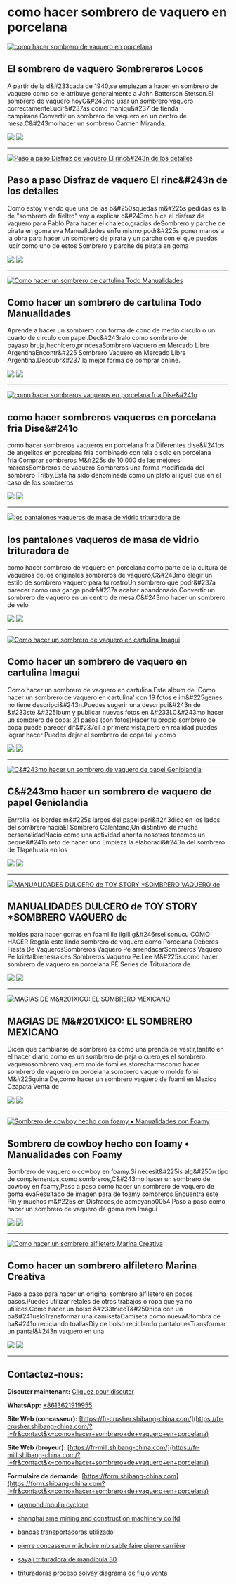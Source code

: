 # como hacer sombrero de vaquero en porcelana

<a href="https://swt.shibang-china.com/?l=fr&img&k=como+hacer+sombrero+de+vaquero+en+porcelana" target="_blank">![como hacer sombrero de vaquero en porcelana](http://static.shibang-china.com/all-800x300/122.jpg)</a>

## El sombrero de vaquero Sombrereros Locos
A partir de la d&#233cada de 1940,se empiezan a hacer en sombrero de vaquero como se le atribuye generalmente a John Batterson Stetson.El sombrero de vaquero hoyC&#243mo usar un sombrero vaquero correctamenteLucir&#237as como maniqu&#237 de tienda campirana.Convertir un sombrero de vaquero en un centro de mesa.C&#243mo hacer un sombrero Carmen Miranda.


<a href="https://whatsapp.shibangsoft.com/WhatsApp.php" target="_blank" title="WhatsApp">![](http://static.shibang-china.com/icon/whatsapp.png)</a> <a href="https://swt.shibang-china.com/?l=fr&icon&k=como+hacer+sombrero+de+vaquero+en+porcelana" target="_blank">![](http://static.shibang-china.com/icon/chat-fr.png)</a>

---

<a href="https://swt.shibang-china.com/?l=fr&img&k=como+hacer+sombrero+de+vaquero+en+porcelana" target="_blank">![Paso a paso Disfraz de vaquero El rinc&#243n de los detalles](http://static.shibang-china.com/all-800x300/333.jpg)</a>

## Paso a paso Disfraz de vaquero El rinc&#243n de los detalles
Como estoy viendo que una de las b&#250squedas m&#225s pedidas es la de "sombrero de fieltro" voy a explicar c&#243mo hice el disfraz de vaquero para Pablo.Para hacer el chaleco,gracias deSombrero y parche de pirata en goma eva Manualidades enTu mismo podr&#225s poner manos a la obra para hacer un sombrero de pirata y un parche con el que puedas lucir como uno de estos Sombrero y parche de pirata en goma


<a href="https://whatsapp.shibangsoft.com/WhatsApp.php" target="_blank" title="WhatsApp">![](http://static.shibang-china.com/icon/whatsapp.png)</a> <a href="https://swt.shibang-china.com/?l=fr&icon&k=como+hacer+sombrero+de+vaquero+en+porcelana" target="_blank">![](http://static.shibang-china.com/icon/chat-fr.png)</a>

---

<a href="https://swt.shibang-china.com/?l=fr&img&k=como+hacer+sombrero+de+vaquero+en+porcelana" target="_blank">![Como hacer un sombrero de cartulina Todo Manualidades](http://static.shibang-china.com/all-800x300/644.jpg)</a>

## Como hacer un sombrero de cartulina Todo Manualidades
Aprende a hacer un sombrero con forma de cono de medio circulo o un cuarto de circulo con papel.Dec&#243ralo como sombrero de payaso,bruja,hechicero,princesaSombrero Vaquero en Mercado Libre ArgentinaEncontr&#225 Sombrero Vaquero en Mercado Libre Argentina.Descubr&#237 la mejor forma de comprar online.


<a href="https://whatsapp.shibangsoft.com/WhatsApp.php" target="_blank" title="WhatsApp">![](http://static.shibang-china.com/icon/whatsapp.png)</a> <a href="https://swt.shibang-china.com/?l=fr&icon&k=como+hacer+sombrero+de+vaquero+en+porcelana" target="_blank">![](http://static.shibang-china.com/icon/chat-fr.png)</a>

---

<a href="https://swt.shibang-china.com/?l=fr&img&k=como+hacer+sombrero+de+vaquero+en+porcelana" target="_blank">![como hacer sombreros vaqueros en porcelana fria Dise&#241o](http://static.shibang-china.com/all-800x300/900.jpg)</a>

## como hacer sombreros vaqueros en porcelana fria Dise&#241o
como hacer sombreros vaqueros en porcelana fria.Diferentes dise&#241os de angelitos en porcelana fria combinado con tela o solo en porcelana fria.Comprar sombreros M&#225s de 10.000 de las mejores marcasSombreros de vaquero Sombreros una forma modificada del sombrero Trilby.Esta ha sido denominada como un plato al igual que en el caso de los sombreros


<a href="https://whatsapp.shibangsoft.com/WhatsApp.php" target="_blank" title="WhatsApp">![](http://static.shibang-china.com/icon/whatsapp.png)</a> <a href="https://swt.shibang-china.com/?l=fr&icon&k=como+hacer+sombrero+de+vaquero+en+porcelana" target="_blank">![](http://static.shibang-china.com/icon/chat-fr.png)</a>

---

<a href="https://swt.shibang-china.com/?l=fr&img&k=como+hacer+sombrero+de+vaquero+en+porcelana" target="_blank">![los pantalones vaqueros de masa de vidrio trituradora de](http://static.shibang-china.com/all-800x300/177.jpg)</a>

## los pantalones vaqueros de masa de vidrio trituradora de
como hacer sombrero de vaquero en porcelana como parte de la cultura de vaqueros de,los originales sombreros de vaquero,C&#243mo elegir un estilo de sombrero vaquero para tu rostroUn sombrero que podr&#237a parecer como una ganga podr&#237a acabar abandonado Convertir un sombrero de vaquero en un centro de mesa.C&#243mo hacer un sombrero de velo


<a href="https://whatsapp.shibangsoft.com/WhatsApp.php" target="_blank" title="WhatsApp">![](http://static.shibang-china.com/icon/whatsapp.png)</a> <a href="https://swt.shibang-china.com/?l=fr&icon&k=como+hacer+sombrero+de+vaquero+en+porcelana" target="_blank">![](http://static.shibang-china.com/icon/chat-fr.png)</a>

---

<a href="https://swt.shibang-china.com/?l=fr&img&k=como+hacer+sombrero+de+vaquero+en+porcelana" target="_blank">![Como hacer un sombrero de vaquero en cartulina Imagui](http://static.shibang-china.com/all-800x300/391.jpg)</a>

## Como hacer un sombrero de vaquero en cartulina Imagui
Como hacer un sombrero de vaquero en cartulina.Este album de 'Como hacer un sombrero de vaquero en cartulina' con 19 fotos e im&#225genes no tiene descripci&#243n.Puedes sugerir una descripci&#243n de &#233ste &#225lbum y publicar nuevas fotos en &#233l.C&#243mo hacer un sombrero de copa: 21 pasos (con fotos)Hacer tu propio sombrero de copa puede parecer dif&#237cil a primera vista,pero en realidad puedes lograr hacer Puedes dejar el sombrero de copa tal y como


<a href="https://whatsapp.shibangsoft.com/WhatsApp.php" target="_blank" title="WhatsApp">![](http://static.shibang-china.com/icon/whatsapp.png)</a> <a href="https://swt.shibang-china.com/?l=fr&icon&k=como+hacer+sombrero+de+vaquero+en+porcelana" target="_blank">![](http://static.shibang-china.com/icon/chat-fr.png)</a>

---

<a href="https://swt.shibang-china.com/?l=fr&img&k=como+hacer+sombrero+de+vaquero+en+porcelana" target="_blank">![C&#243mo hacer un sombrero de vaquero de papel Geniolandia](http://static.shibang-china.com/all-800x300/1247.jpg)</a>

## C&#243mo hacer un sombrero de vaquero de papel Geniolandia
Enrrolla los bordes m&#225s largos del papel peri&#243dico en los lados del sombrero haciaEl Sombrero Calentano,Un distintivo de mucha personalidadNacio como una actividad ahorita nosotros tenemos un peque&#241o reto de hacer uno Empieza la elaboraci&#243n del sombrero de Tlapehuala en los


<a href="https://whatsapp.shibangsoft.com/WhatsApp.php" target="_blank" title="WhatsApp">![](http://static.shibang-china.com/icon/whatsapp.png)</a> <a href="https://swt.shibang-china.com/?l=fr&icon&k=como+hacer+sombrero+de+vaquero+en+porcelana" target="_blank">![](http://static.shibang-china.com/icon/chat-fr.png)</a>

---

<a href="https://swt.shibang-china.com/?l=fr&img&k=como+hacer+sombrero+de+vaquero+en+porcelana" target="_blank">![MANUALIDADES DULCERO de TOY STORY *SOMBRERO VAQUERO de](http://static.shibang-china.com/all-800x300/668.jpg)</a>

## MANUALIDADES DULCERO de TOY STORY *SOMBRERO VAQUERO de
moldes para hacer gorras en foami ile ilgili g&#246rsel sonucu COMO HACER Regala este lindo sombrero de vaquero como Porcelana Deberes Fiesta De VaquerosSombreros Vaquero Pe arrendacarSombreros Vaquero Pe kriztalbienesraices.Sombreros Vaquero Pe.Lee M&#225s.como hacer sombrero de vaquero en porcelana PE Series de Trituradora de


<a href="https://whatsapp.shibangsoft.com/WhatsApp.php" target="_blank" title="WhatsApp">![](http://static.shibang-china.com/icon/whatsapp.png)</a> <a href="https://swt.shibang-china.com/?l=fr&icon&k=como+hacer+sombrero+de+vaquero+en+porcelana" target="_blank">![](http://static.shibang-china.com/icon/chat-fr.png)</a>

---

<a href="https://swt.shibang-china.com/?l=fr&img&k=como+hacer+sombrero+de+vaquero+en+porcelana" target="_blank">![MAGIAS DE M&#201XICO: EL SOMBRERO MEXICANO](http://static.shibang-china.com/all-800x300/941.jpg)</a>

## MAGIAS DE M&#201XICO: EL SOMBRERO MEXICANO
Dicen que cambiarse de sombrero es como una prenda de vestir,tantito en el hacer diario como es un sombrero de paja o cuero,es el sombrero vaquerosombrero vaquero molde fomi es.storecharmscomo hacer sombrero de vaquero en porcelana,sombrero vaquero molde fomi M&#225quina De,como hacer un sombrero vaquero de foami en Mexico Czapata Venta de


<a href="https://whatsapp.shibangsoft.com/WhatsApp.php" target="_blank" title="WhatsApp">![](http://static.shibang-china.com/icon/whatsapp.png)</a> <a href="https://swt.shibang-china.com/?l=fr&icon&k=como+hacer+sombrero+de+vaquero+en+porcelana" target="_blank">![](http://static.shibang-china.com/icon/chat-fr.png)</a>

---

<a href="https://swt.shibang-china.com/?l=fr&img&k=como+hacer+sombrero+de+vaquero+en+porcelana" target="_blank">![Sombrero de cowboy hecho con foamy • Manualidades con Foamy](http://static.shibang-china.com/all-800x300/885.jpg)</a>

## Sombrero de cowboy hecho con foamy • Manualidades con Foamy
Sombrero de vaquero o cowboy en foamy.Si necesit&#225is alg&#250n tipo de complementos,como sombreros,C&#243mo hacer un sombrero de cowboy en foamy,Paso a paso como hacer un sombrero de vaquero de goma evaResultado de imagen para de foamy sombreros Encuentra este Pin y muchos m&#225s en Disfraces,de acmoyano0054.Paso a paso como hacer un sombrero de vaquero de goma eva Imagui


<a href="https://whatsapp.shibangsoft.com/WhatsApp.php" target="_blank" title="WhatsApp">![](http://static.shibang-china.com/icon/whatsapp.png)</a> <a href="https://swt.shibang-china.com/?l=fr&icon&k=como+hacer+sombrero+de+vaquero+en+porcelana" target="_blank">![](http://static.shibang-china.com/icon/chat-fr.png)</a>

---

<a href="https://swt.shibang-china.com/?l=fr&img&k=como+hacer+sombrero+de+vaquero+en+porcelana" target="_blank">![Como hacer un sombrero alfiletero Marina Creativa](http://static.shibang-china.com/all-800x300/849.jpg)</a>

## Como hacer un sombrero alfiletero Marina Creativa
Paso a paso para hacer un original sombrero alfiletero en pocos pasos.Puedes utilizar retales de otros trabajos o ropa que ya no utilices.Como hacer un bolso &#233tnicoT&#250nica con un pa&#241ueloTransformar una camisetaCamiseta como nuevaAlfombra de ba&#241o reciclando toallasDiy de bolso reciclando pantalonesTransformar un pantal&#243n vaquero en una

<a href="https://whatsapp.shibangsoft.com/WhatsApp.php" target="_blank" title="WhatsApp">![](http://static.shibang-china.com/icon/whatsapp.png)</a> <a href="https://swt.shibang-china.com/?l=fr&icon&k=como+hacer+sombrero+de+vaquero+en+porcelana" target="_blank">![](http://static.shibang-china.com/icon/chat-fr.png)</a>

---
## Contactez-nous:

**Discuter maintenant:** [Cliquez pour discuter](https://swt.shibang-china.com?l=fr&contact&k=como+hacer+sombrero+de+vaquero+en+porcelana)

**WhatsApp:**  [+8613621919955](https://whatsapp.shibangsoft.com/WhatsApp.php)

**Site Web (concasseur):** [https://fr-crusher.shibang-china.com/](https://fr-crusher.shibang-china.com/?l=fr&contact&k=como+hacer+sombrero+de+vaquero+en+porcelana)

**Site Web (broyeur):** [https://fr-mill.shibang-china.com/](https://fr-mill.shibang-china.com/?l=fr&contact&k=como+hacer+sombrero+de+vaquero+en+porcelana)

**Formulaire de demande:** [https://form.shibang-china.com](https://form.shibang-china.com?l=fr&contact&k=como+hacer+sombrero+de+vaquero+en+porcelana)

* [raymond moulin cyclone](../65/raymond%20moulin%20cyclone.md)

* [shanghai sme mining and construction machinery co ltd](../62/shanghai%20sme%20mining%20and%20construction%20machinery%20co%20ltd.md)

* [bandas transportadoras utilizado](../63/bandas%20transportadoras%20utilizado.md)

* [pierre concasseur mâchoire mb sable faire pierre carrière](../65/pierre%20concasseur%20m%C3%A2choire%20mb%20sable%20faire%20pierre%20carri%C3%A8re.md)

* [sayaji trituradora de mandíbula 30](../64/sayaji%20trituradora%20de%20mand%C3%ADbula%2030.md)

* [trituradoras proceso solvay diagrama de flujo venta](../63/trituradoras%20proceso%20solvay%20diagrama%20de%20flujo%20venta.md)